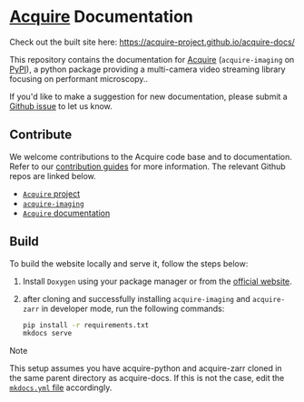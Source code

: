 # [Acquire](https://github.com/acquire-project/acquire-python) Documentation

Check out the built site here: https://acquire-project.github.io/acquire-docs/

This repository contains the documentation for [Acquire](https://github.com/acquire-project/acquire-python) (`acquire-imaging` on [PyPI](https://pypi.org/project/acquire-imaging/)), a python package providing a multi-camera video streaming library focusing on performant microscopy..

If you'd like to make a suggestion for new documentation, please submit a [Github issue](https://github.com/acquire-project/acquire-docs/issues/new) to let us know.

## Contribute

We welcome contributions to the Acquire code base and to documentation. Refer to our [contribution guides](https://acquire-project.github.io/acquire-docs/for_contributors/) for more information. The relevant Github repos are linked below.

- [`Acquire` project](https://github.com/acquire-project)
- [`acquire-imaging`](https://github.com/acquire-project/acquire-python)
- [`Acquire` documentation](https://github.com/acquire-project/acquire-docs)

## Build

To build the website locally and serve it, follow the steps below:

1. Install `Doxygen` using your package manager or from the
   [official website](https://www.doxygen.nl/index.html).
2. after cloning and successfully installing `acquire-imaging` and
   `acquire-zarr` in developer mode, run the following commands:

    ```bash
    pip install -r requirements.txt
    mkdocs serve
    ```

> [!NOTE]
> This setup assumes you have acquire-python and acquire-zarr cloned in the same
> parent directory as acquire-docs. If this is not the case, edit the
> [`mkdocs.yml` file](https://github.com/acquire-project/acquire-docs/blob/main/mkdocs.yml) accordingly.
